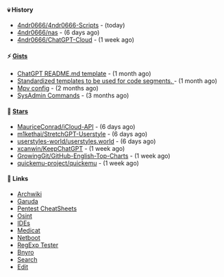 #### 💀 History

- [4ndr0666/4ndr0666-Scripts](https://github.com/4ndr0666/4ndr0666-Scripts) - (today)
- [4ndr0666/nas](https://github.com/4ndr0666/nas) - (6 days ago)
- [4ndr0666/ChatGPT-Cloud](https://github.com/4ndr0666/ChatGPT-Cloud) - (1 week ago)

#### ⚡ [Gists](https://gist.github.com/4ndr0666)

- [ChatGPT README.md template](https://gist.github.com/4544fdae1dfd8d364821db23bd63dd7f) - (1 month ago)
- [Standardized templates to be used for code segments. ](https://gist.github.com/814e30f80382ca7e6932133278642180) - (1 month ago)
- [Mpv config](https://gist.github.com/3b374e66eeb82b8d049b9fb70c5f2b16) - (2 months ago)
- [SysAdmin Commands](https://gist.github.com/cc2c3e025404fd8c30ffa4bbdf21b26f) - (3 months ago)

#### 🌟 [Stars](https://github.com/4ndr0666?tab=stars)

- [MauriceConrad/iCloud-API](https://github.com/MauriceConrad/iCloud-API) - (6 days ago)
- [m1kethai/StretchGPT-Userstyle](https://github.com/m1kethai/StretchGPT-Userstyle) - (6 days ago)
- [userstyles-world/userstyles.world](https://github.com/userstyles-world/userstyles.world) - (6 days ago)
- [xcanwin/KeepChatGPT](https://github.com/xcanwin/KeepChatGPT) - (1 week ago)
- [GrowingGit/GitHub-English-Top-Charts](https://github.com/GrowingGit/GitHub-English-Top-Charts) - (1 week ago)
- [quickemu-project/quickemu](https://github.com/quickemu-project/quickemu) - (1 week ago)

#### 📌 Links

- [Archwiki](https://wiki.archlinux.org/index.php?title=Special:Search&search)
- [Garuda](https://start.garudalinux.org)
- [Pentest CheatSheets](https://github.com/coreb1t/awesome-pentest-cheat-sheets)
- [Osint](https://github.com/cipher387/osint_stuff_tool_collection)
- [IDEs](https://github.com/styfle/awesome-online-ide)
- [Medicat](https://github.com/mon5termatt/medicat_installer)
- [Netboot](https://github.com/4ndr0666/netboot.xyz-custom)
- [RegExp Tester](https://iblogbox.com/devtools/regexp)
- [Bnyro](https://me.chatoyer.de/search/)
- [Search](https://github.com/edoardottt/awesome-hacker-search-engines)
- [Edit](https://github.com/4ndr0666/4ndr0666/blob/master/templates/README.md.tpl)


